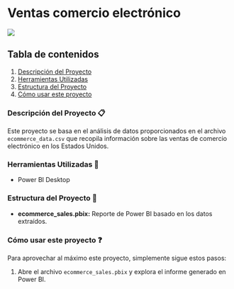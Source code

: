 # Ventas comercio electrónico

<img src="https://tecnopymes.cl/wp-content/uploads/2018/12/ecommerce-seo-tips.jpg">

## Tabla de contenidos

1. [Descripción del Proyecto](#descripción-del-proyecto-clipboard)
2. [Herramientas Utilizadas](#herramientas-utilizadas-wrench)
3. [Estructura del Proyecto](#estructura-del-proyecto-open_file_folder)
4. [Cómo usar este proyecto](#cómo-usar-este-proyecto-question)


### Descripción del Proyecto :clipboard:
Este proyecto se basa en el análisis de datos proporcionados en el archivo `ecommerce_data.csv` que recopila información sobre las ventas de comercio electrónico en los Estados Unidos.


### Herramientas Utilizadas :wrench:
- Power BI Desktop

  
### Estructura del Proyecto :open_file_folder:
- **ecommerce_sales.pbix:** Reporte de Power BI basado en los datos extraídos.

  
### Cómo usar este proyecto :question:
Para aprovechar al máximo este proyecto, simplemente sigue estos pasos:
1. Abre el archivo `ecommerce_sales.pbix` y explora el informe generado en Power BI.
